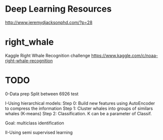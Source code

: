 # Deep Learning Resources
http://www.jeremydjacksonphd.com/?p=28

# right_whale
Kaggle Right Whale Recognition challenge https://www.kaggle.com/c/noaa-right-whale-recognition

# TODO
0-Data prep
Split between 
6926 test


I-Using hierarchical models: 
Step 0: Build new features using AutoEncoder to compress the information
Step 1: Cluster whales into groups of similars whales (K-means)
Step 2: Classification. K can be a parameter of Classif.

Goal: multiclass identification 


II-Using semi supervised learning
